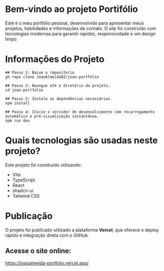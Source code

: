 
# Bem-vindo ao projeto Portifólio
Este é o meu portfólio pessoal, desenvolvido para apresentar meus projetos, habilidades e informações de contato.
O site foi construído com tecnologias modernas para garantir rapidez, responsividade e um design limpo.

# Informações do Projeto
```
## Passo 1: Baixe o repositorio
gh repo clone JoaoAlmeida02/joao-portfolio

## Passo 2: Navegue até o diretório do projeto.
cd joao-portfolio

## Passo 3: Instale as dependências necessárias.
npm install

## Passo 4: Inicie o servidor de desenvolvimento com recarregamento automático e pré-visualização instantânea.
npm run dev
```


# Quais tecnologias são usadas neste projeto?

Este projeto foi construído utilizando:

- Vite
- TypeScript
- React
- shadcn-ui
- Tailwind CSS

# Publicação
  O projeto foi publicado utilizado a plataforma **Vercel**, que oferece o deploy rápido e integração direta com o GitHub.
  
## Acesse o site online:
https://joaoalmeida-portfolio.vercel.app/

